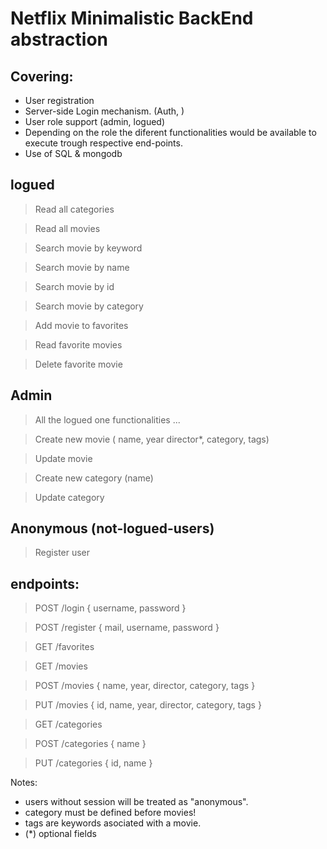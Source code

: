 

# Netflix Minimalistic BackEnd abstraction

## Covering:
- User registration 
- Server-side Login mechanism.
  (Auth, )
- User role support (admin, logued)
- Depending on the role the diferent functionalities would be available to execute trough respective end-points.
- Use of SQL & mongodb

## logued
  > Read all categories

  > Read all movies

  > Search movie by keyword

  > Search movie by name 

  > Search movie by id

  > Search movie by category

  > Add movie to favorites

  > Read favorite movies

  > Delete favorite movie

## Admin
  > All the logued one functionalities ...

  > Create new movie ( name, year director*, category, tags)
  
  > Update movie

  > Create new category (name)

  > Update category
## Anonymous (not-logued-users)
  > Register user

## endpoints:
  > POST /login
    {
      username,
      password
    }

  > POST /register
    {
      mail,
      username,
      password
    }

  > GET /favorites

  > GET /movies

  > POST /movies
    {
      name,
      year,
      director,
      category,
      tags
    }

  > PUT /movies
    {
      id,
      name,
      year,
      director,
      category,
      tags
    }
  
  > GET /categories

  > POST /categories
    {
      name
    }
  
  > PUT /categories
    {
      id,
      name
    }

Notes: 
  * users without session will be treated as "anonymous". 
  * category must be defined before movies! 
  * tags are keywords asociated with a movie.
  * (*) optional fields
